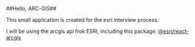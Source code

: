 ##Hello, ARC-GIS##

This small application is created for the esri interview process.

I will be using the arcgis api frok ESRI, including this package: [@esri/react-arcgis](https://github.com/Esri/react-arcgis)
